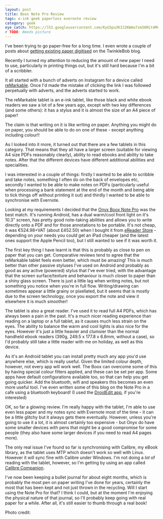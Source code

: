 ```yaml
---
layout: post
title: Boox Note Pro Review
tags: e-ink geek paperless evernote review
category: geek
eye_catch: https://lh3.googleusercontent.com/KyG5pu3K3J2KWAe7zm56Mit4M6eLxOxUjrceZpf1q2AB663ZxcQ6pFGUTCpd0azfaZLfO9uSvrX8UgtqOVq84LR01yfczvg2pS_WLnLINglydnXEFnCSL42rqd9jYOt9wDGYk0s0toeR4MP76o8yDKIFi66GlKALR65mMPqHhT9ZXNuaGSxyMRDyO76vymBfOF6yQNtx-sAMU3pIjt-_WPkCgPvdOV7mIoIs77vhWB_a9FEhFAywAfs2WCZ8OoJUEfjPAEJgW9dOrtucFrBBWsiOCzFWv7NOPVO7NxCVvMUtvyl_OalNiCc7FJi9DS7HAYGuGbc14Pcak_2pYM2-Pyyc6BoybZmIHXMfUuJMfhcLgKVVTuppvLSJbmdhCNcZLN__k1AmnPrXHEIz-87Odp8fkaf9qViT_zhmBPv1PZcQ85rTebH88eVlP4pTN0DsrANrIz4AcAfZzFnEoXFkQSNCMeacDl7CQOMIPDI-O3JNOpUaarmd2ygNeM2mftXwLi8X_RWGSZwXNLzSVcXkudi88YSJ746jq6uJZ0FTYKVjfBdHcGqrq6BSR8yUXX5k0b2EncrXiBlvcEpkaVz75gX-ED-XPsKnL4sabysymzsZnc73U6E4ZjyhqKD-XYmeWgsUOeEgmdajBWEpCAA2eRYmn1SzqAgB=w1280-h853-no
# TODO: Needs picture
---
```


I've been trying to go paper-free for a long time. I even wrote a couple of posts about [getting existing paper digitised](http://twinklebob.co.uk/almost-paper-free-part-2/) on the TwinkleBob blog.

Recently I turned my attention to reducing the amount of new paper I need to use, particularly in printing things out, but it's still hard because I'm a bit of a scribbler.

<!--more-->

It all started with a bunch of adverts on Instagram for a device called [reMarkable](https://remarkable.com/). Once I'd made the mistake of clicking the link I was followed perpetually with adverts, and the adverts started to work.

The reMarkable tablet is an e-ink tablet, like those black and white ebook readers we saw a lot of a few years ago, except with two key differences (and some others): it has a stylus and it is almost the size of an A4 piece of paper!

The claim is that writing on it is like writing on paper. Anything you might do on paper, you should be able to do on one of these - except anything including colour!!

As I looked into it more, it turned out that there are a few tablets in this category. That means that they all have a larger screen (suitable for viewing A4 size PDFs reasonably clearly), ability to read ebooks and ability to take notes. After that the different devices have different additional abilities and specialities.

I was interested in a couple of things: firstly I wanted to be able to scribble and take notes, something I often do on the back of envelopes etc, secondly I wanted to be able to make notes on PDFs (particularly useful when processing a bank statement at the end of the month and being able to tick things off without printing it out) and thirdly I wanted to be able to synchronise with Evernote.

Looking at my requirements I decided that the [Onyx Boox Note Pro](https://onyxboox.com/boox_notepro) was the best match. It's running Android, has a dual warm/cool front light on it's 10.3" screen, has pretty good note-taking abilities and allows you to write directly onto a PDF and for those annotations to be portable. It's not cheap, it was €524.98+VAT (about £452.50) when I bought it from [eReader Store](https://ereader.store/en/store/-30onyx-boox-note-pro-48.html) - depending on your needs you could get an iPad cheaper (and the latest ones support the Apple Pencil too), but I still wanted to see if it was worth it.

The first key thing I have learnt is that this is probably as close to pen on paper that you can get. Comparative reviews tend to agree that the reMarkable tablet feels even better, which must be amazing! This is much better than other passive styluses I've used on Android and probably as good as any active (powered) stylus that I've ever tried, with the advantage that the screen surface/texture and behaviour is much closer to paper than a shiny glass screen. There is just a little lag when writing notes, but not something you notice when you're in full flow. Writing/drawing can sometimes appear a little grainy or pixellated, but it seems that is mostly due to the screen technology, once you export the note and view it elsewhere it is much smoother!

The tablet is also a great reader. I've used it to read full A4 PDFs, which has always been a pain in the past. It's a much nicer reading experience than reading on a laptop or a full tablet, as it causes much less strain on the eyes. The ability to balance the warm and cool lights is also nice for the eyes. However it's just a little heavier and clumsier than the normal handheld ebook readers (390g, 249.5 x 177.8 x 6.8mm, without a case), so I'd probably still take a little reader with me on holiday, as well as this device.

As it's an Android tablet you can install pretty much any app you'd use anywhere else, which is really useful. Given the limited colour depth, however, not every app will work well. The Boox can overcome some of this by having special colour filters applied, and these can be set per app. Some apps have default configurations available too, so that can help you get going quicker. Add the bluetooth, wifi and speakers this becomes an even more useful tool. I've even written some of this blog on the Note Pro in a cafe using a bluetooth keyboard! (I used the [DroidEdit app](https://play.google.com/store/apps/details?id=com.aor.droidedit.pro), if you're interested)

OK, so far a glowing review. I'm really happy with the tablet, I'm able to use even less paper and my notes sync with Evernote most of the time - it can be a little glitchy but it always gets there eventually. However, unless you're going to use it a lot, it is almost certainly too expensive - but Onyx do have some smaller devices with pens that might be a good compromise for some people (they also have some larger devices if you need to read A4 pages more).

The only real issue I've found so far is synchronising with Calibre, my eBook library, as the tablet uses MTP which doesn't work so well with Linux. However it will sync fine with Calibre under Windows. I'm not doing a _lot_ of reading with the tablet, however, so I'm getting by using an app called [Calibre Companion](https://play.google.com/store/apps/details?id=com.multipie.calibreandroid).

I've now been keeping a bullet journal for about eight months, which is probably the most pen on paper writing I've done for years, certainly the most that has been kept and not just thrown in the recycling. Will I start using the Note Pro for that? I think I could, but at the moment I'm enjoying the physical nature of that journal, so I'll probably keep going with real paper for a while. After all, it's still easier to thumb through a real book!

Photo credit: